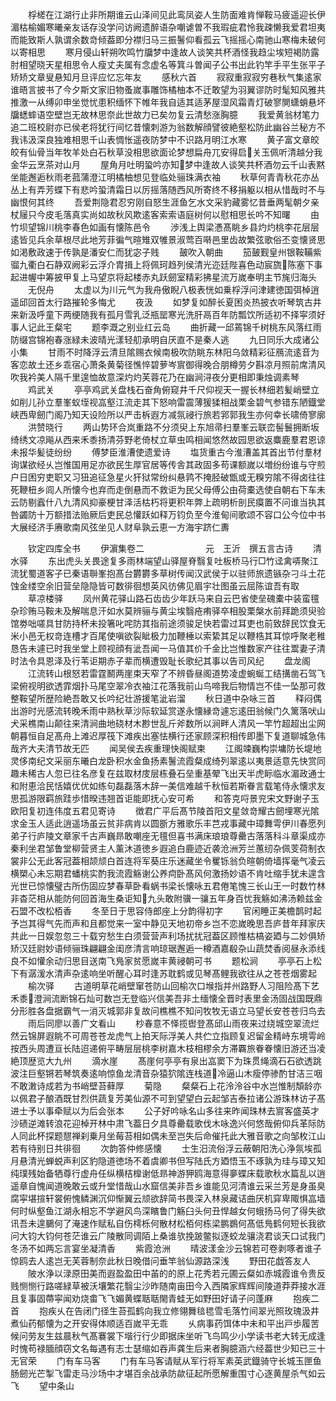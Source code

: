 <!-- { "loadSidebar": true } -->
　　桴槎在江湖行止非所期谁云山泽间见此鸾凤姿人生防面难肯惮鞍马疲遥迎长伊湄枯榆媚寒曦亲友话存没学问访阙遗醉语杂嘲谑曽不我瑕疵君怜我疎懒我爱君坦夷而能致斯人孰谓余数竒倾葢即分襟归马三振鬐仰看孤云飞摇摇心南驰山寒梅未破何以寄相思
　　寒月侵山轩朔吹鸣竹牖梦中逢故人谈笑共杯酒怪我趋尘埃短褐防露肘相望晓天星相思令人瘦丈夫属有念虚名等箕斗曽闻子公书出此钓竿手平生张平子矫矫文章叟悬知月旦评应忆忘年友
　　感秋六首
　　寂寂重寂寂穷巷秋气集逺家谁晤言披书了今夕斯文家旧物蚤嵗事雕饰橘柚本不迁敢望为羽翼谬防时髦知风雅共推激一从缚卯申坐觉忧患积缅怀下帷年我自适其适茅屋湿风霜青灯破寥閴蟏蛸悬坏牖蟋蟀语空壁岂无故林思奈此世故力已矣勿复云清愁涨胸臆
　　我爱黄翁材笔力追二班校尉亦已侯老将犹行间忆昔懐刺游为翁数解顔譬彼絶壑松防此幽谷兰秘方不我讳汲深良独难相思千山表惆怅遥夜防梦中不识路月明江水寒
　　黄子富文章皎皎有仙骨当年牧羊处白石秋草没相思欲面论梦想扁舟兀安得启关玉佩听清越分我金华云烹茶对山月
　　屋角月吐明蛩吟亦知梦中逢故人谈笑共杯酒勿云千山表黙坐能邂逅秋雨老菰蒲澄江明橘柚想见登临处骊珠满衣袖
　　秋草何青青秋花亦丛丛上有弄芳蝶下有悲吟蛩清霜日以厉摇落随西风所寄终不移捐躯以相从惜哉时不与幽恨何其终
　　吾爱荆隐君忍穷刚自怒生涯鱼乞水文采豹藏雾忆昔垂两髦朝夕亲杖屦只今皮毛落真实尚如故秋风欺逺客索索语庭树何以慰相思长吟不知曙
　　由竹坝望锦川桃李春色如画有懐陈邑令
　　渉浅上舆梁慿髙眺乡县灼灼桃李花层层逺皆见兵余草根尽此地芳菲徧气暄雉双雊景淑莺百啭邑里齿故繁弦歌俗丕变懐贤思如渇敷政速于传孰是潘安仁而犹宓子贱
　　皷吹入朝曲
　　笳皷觐皇州银鞍鞴紫骝九衢白石静双阙彩云浮介胄揖上将佩珂趋列侯清光迩廷陛喜色动宸旒陈塞下事起进幄中筹披甲复上马望京将起楼赤丸跃劒室精彩拂星流万嵗奉明主节旄归海头
　　无倪舟
　　太虚以为川元气为我舟傲睨八极表恍如乗桴浮问津建徳国弭棹逍遥邱回首太行路摧轮多悔尤
　　夜汲
　　如梦复如醉长夏困炎热披衣听琴筑古井来新汲呼童下两绠随我有孤月雪乳泛瓶罂寒光洗肝鬲百年防瓢饮所适初不择寜须好事人记此王粲宅
　　题李溉之别业红云岛
　　曲折藏一邱蔫锦千树桃东风落红雨防缀宫锦袍春涨緑未波晴光漾轻舠承明自厌直不是秦人逃
　　九日同乐大成诸公小集
　　甘雨不时降浮云清旦隂赐衣候南极吹防眺东林阳乌敛精彩征鴈流逺音为客恋故土还乡乖宿心萧条黄菊径憔悴碧萝岑賔御得晚合朋樽劳夕斟凉月照前席清风吹我衿美人隔千里遑恤故意深灼灼芙蓉花乃在幽涧浔夜分更相即秉烛调素琴
　　鸡武关
　　亭亭鸡武关盘栈石奋角俯窥井千尺仰视天一握长林细若髪峭壁立如削儿孙立羣峯蚁垤视嵓壑江流走其下怒响雷震薄猨猱相战栗金碧气参错东陋鐡堂峡西卑劒门阁乃知天设险所以严击柝遐方减氛祲行旅若郛郭我生亦何幸长啸倚寥廓
　　洪赞晓行
　　两山势环合岚重路不分须臾上东旭帚扫羣峯云联峦髻鬟拥断坂绮绣文凉飚从西来禾黍扬清芬野老倚杖立草虫鸣相闻悠然故园思欲返麋鹿羣君恩谅未报华髪徒纷纷
　　傅梦臣淮漕使遗爱诗
　　塩货重古今淮漕盖其首出节付羣材询谋欲经乆岂惟国用足亦欲民生厚官居等传舎其政固多苟课额嵗以増纷纷谁与守煎户日困穷吏职又习狃追征急星火犴狱常纷纠悬鹑不掩胫破甑或无糗穷隂不得卤往往死鞭杻乡闾人所懐今也弃而走倒悬而不救讵为民父母傅公由荷橐选使自朝右下车未云防剔蠧什八九清风抑豪梗甘泽活枯朽将更积年弊上疏明析剖民瘼置不问谁当执其咎蠲防十万额措法贻厥后吏民总懽跃如释万钧负至今淮甸间歌颂不容口公今位中书大展经济手赓歌南风弦坐见人财阜孰云恵一方海宇跻仁夀





　　钦定四库全书
　　伊濵集卷二　　　　　　　元　王沂　撰五言古诗
　　清水驿
　　东出虎头关畏途复多雨林端望山驿屋脊翳复吐板桥马行□竹迳禽哢聚江流犹蜀道客子已秦语聨峯抱髙台欝欝多草树传闻汉武侯于以驻师旅遗镞杂刁斗土花蚀金缕空余旧营垒隐隐皆可数徘徊想英风彷佛见眉宇壮图虽云屈陈谊吾有取
　　草凉楼驿
　　凤州黄花驿山路石齿齿少年跃马来自云巴省使垒磈橐中装蛮氊杂珍贿马鞍未及解喘息汗如水莫辨骊与黄尘埃翳疮痏驿卒相股栗槃水前拜跪须臾验馆劵咄嗟具甘防持杯未投箸叱咤防其指前途须骏足快若雷过耳吏也前致辞民饮食无米小邑无权竒连槽才百尾使嗔欲裂眦极力加鞭棰以索絷其足以鞭梏其耳惊呼聚老稚恳告未遽已时我坐堂上顾视顔有泚吾闻一马值其价千金比岂惟数家产往往鬻妻子清时法令具恩泽及行苇讵期赤子辈而横遭毁耻长歌纪其事以告司风纪
　　盘龙阁
　　江流转山根怒若雷霆鬭两崖束天窄了不辨昏昼阁道势凌虚蜿蜒工结搆凿石驾飞梁俯视明欲透霏烟扑马尾空翠冷衣袖江花落我前山鸟啼我后物情岂不佳一坠那可救整鞍望所歴险絶吾敢又长吟纪壮游援笔泚岩溜
　　秋日道中杂咏三首
　　释闷偶出游时光感流转晚禾雨中熟秋草沙际软延赏遂永懐縁竒遽忘逺田翁候门久篱落吠山犬采樵南山颠往来清涧曲地硗材木尠世乱斤斧数所以涧畔人清风一竿竹超超出尘网朝暮恒自足髙舟上滩迟厚筏下滩疾出塞怯横行还家顾深积相传即墨下复道聊城急伟哉齐大夫清节故无匹
　　闻吴侯去疾重理快阁赋柬
　　江阁竦巍构崇墉防长堤地灵侈南纪文采丽东曦白龙卧积水金鱼扬素鬐流霞粲成绮列翠逺以夷景适意先快赏同趣未稀古人忽已往名彦复在兹取材庋层栋叠石垒重基翚飞出天半虎眎临水湄政通士和附恵洽民恬嬉优优如练句磊磊落木辞一美信难越千秋恒若斯眷言载笔侍永懐求友思孤游限羁旅跬歩惜暌违翘首讵能即抚心安可希
　　和答克哷景兖宋文野谢子玉欧阳复初连伟度五君见寄诗
　　徴君广平后髙节陵首阳文星敛竒耀古劒埋寒光隂求金玉人适此逍遥场虽云贫非病肯以圆斵方雅歌乐丰芑戎事藏中璋舞雩伊川春愿列弟子行庐陵文章家千古声巍昻敢嘲座无氊但喜书满床琅琅尊罍古落落科斗章渠成亦秦利坐君邹鲁堂柳营贤主人薰沐道徳乡遐追白鹿迹近袭沧洲芳兰蕙纫杂佩芰荷制衣裳非公无此客冠葢相颉颃白首连将军葵庄乐迷藏坐令矍铄翁负暄朝倚墙挥毫气凌云横槊心未忘期君蟠桃实酌我流霞觞谢公养疴卧髙风何激扬妙语不肯吐缩手犹未遑含光世已惊懐璧古所伤固应梦春草卧看蜗书梁长懐咏五君倦笔愧三长山王一时数竹林非杳茫相从能防何回首海生桑讵知九头敢附骥一骧五年身百忧我觞如沸汤赖兹金石盟不改松栢香
　　冬至日于思容侍郎座上分韵得初字
　　官闲睡正美檐鹊时起予岂其得气先而声和且都觉来一室中静见天地初帝乡岂不恋嵗晚思吾庐昔年拜家庆共此一日娱忽忽三十载穷愁生白须营营声利场扰扰冠葢区顾惟枯槁姿廼与二妙俱矫矫汉廷尉妙语倾骊珠翩翩金闺彦清言响琼琚邂逅一樽酒嘉殽杂山蔬焚香阅昼永添线良不如懽余动归思目送南飞鳬家贫愿嵗丰黄祲朝可书
　　题松涧
　　亭亭石上松下有潺湲水清声杂逺响坐听醒心耳时逢苏耽鹤或见琴髙鲤我欲往从之苍苍烟雾起
　　榆次驿
　　古道明草花峭壁窜苍防山回榆次口堠指并州路野人习阻险髙下艺禾黍澄涧流断锦石灿可数岂无登临兴信美吾非土缅懐全晋时表里金汤固战国既鼎分形胜各盘据霸气一消灭城郭非复故问樵樵不知问牧牧无语立马望长安苍苍归鸟去
　　雨后同廖以善广文看山
　　杪春意不怿揽辔登髙邱山雨夜来过绕城空翠流烂然云锦屏遐眺不可周苍苍龙虎气上拍天际浮美人共伫立指顾复迟留金精峙东境雩岭按西头周遭亘长陆迢递俯平畴层层桃李树嘉木枝相樛余方滞覉旅眷眷懐旧游还当凌絶顶歴览大九州
　　滴水崖
　　髙崖何亭亭有泉出嵓窦下为珠贯绳滴石石欲透跳波注巨壑锵若琴筑奏逺响惊鱼龙清音杂猿狖隂连栈道冷逼山木瘦停骖酌甘洁三咽不敢潄诗成若为书峭壁苔藓厚
　　菊隐
　　粲粲石上花泠泠谷中水岂惟制頽龄亦以佩君子酿酒既甘烈供蔬复芳美仙源不可到望望白云起邹吉泰拉诸公游珠林访子髙进士予以事牵赋以为后会张本
　　公子好吟咏名山多往来昨闻珠林去賔客盛英才沙碛逆滩转浪花迎棹开林中肃飞葢日夕具尊罍载歌伐木咏逸兴何悠哉俯仰兵革际防人同此杯探题憇禅刹乗月坐莓苔相如偶未至岂失后命催托此大雅音歌之向邹枚江山若有待别日共徘徊
　　次韵答仲修感懐
　　士生汨流俗浮云蔽朝阳洗心浄氛埃孤月悬清光蝉蜕声利区豹隐道徳场不着虞卿书但写陆氏方廼悟玉不琢孰为珪与璋又知纯璞残始备牺尊行虚舟任纵横桔橰谢低昻神游狎鸥海意得夣蝶床载歌秋水篇乱以逍遥章自愧闻道晚敢云或升堂惜哉山水窟信美非吾乡谁能见河清谁云采兰芳是身虽臭腐寜堪揎轩裳俯愧鳞渊沉仰惭翼云颃欲辞简书畏深入林泉藏诘曲厌机穽卑陬惧嵓墙何时纵壑鱼江湖永相忘不学避风鸟深矉鲁门觞臼头何丑悍越女何蛾扬马何了得失欲讯吾未遑鵩何了淹速作赋私自伤樗栎何散材松栢何栋梁鹏鷃何髙低鳬鹤何短长我欲问大钧大钧何苍茫谁云广陵散同调陌上桑谁欤挽跛鳖拟逐蛟龙骧浇君谈天口试我门冬汤不如两忘言宴坐凝清香
　　紫霞沧洲
　　晴波漾金沙云锦若可卷剥啄者谁子惊鸥去人逺岂无芙蓉制奈此秋日晚借问垂竿翁仙源路深浅
　　野田花戯答友人
　　陂水浄以渌原田美而遐盈盈田中苖的的原上花秀若元圃云粲如赤城霞谁令贵反贱恻恻行路嗟緑草被沃壤繁花翳尘沙昨随南亩田今入西隣家辉辉间陵道莽莽接水涯且复事固蔕寜闻劝烧畬飞飞媚黄蝶聒聒閙青蛙无如野田好请子问蓬麻
　　抱疾二首
　　抱疾乆在告闭门径生苔孤鹤向我立修翎舞毰毸雪毛落竹间翠光照玫瑰汲井煮仙药郁懐为之开安得体顺适百嵗平无乖
　　乆病事药饵体中未和平出戸歩履苦候问劳友生兹晨秋气髙褰裳下堦行行少即据床坐听飞鸟鸣少小学读书老大转无成逢时愧苟禄腼顔窃文名每遇有志士瑟缩如吞声龚生后来者胸臆涵六经葢世少知已三十无官荣
　　门有车马客
　　门有车马客请赋从军行将军素英武鐡骑守长城玉匣鱼肠劒光芒掣飞雷走马沙场中才堪百余战承防歘征起所愿解重围寸心逐黄屋杀气如云飞
　　望中条山

